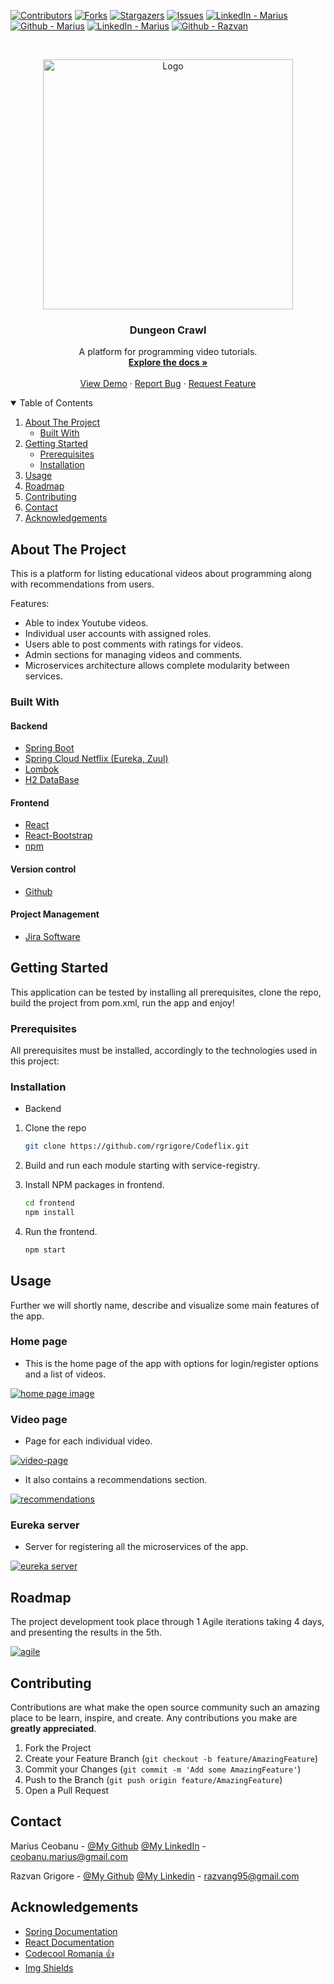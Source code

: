 <!--
*** Thanks for checking out the Best-README-Template. If you have a suggestion
*** that would make this better, please fork the repo and create a pull request
*** or simply open an issue with the tag "enhancement".
*** Thanks again! Now go create something AMAZING! :D
-->



<!-- PROJECT SHIELDS -->
<!--
*** I'm using markdown "reference style" links for readability.
*** Reference links are enclosed in brackets [ ] instead of parentheses ( ).
*** See the bottom of this document for the declaration of the reference variables
*** for contributors-url, forks-url, etc. This is an optional, concise syntax you may use.
*** https://www.markdownguide.org/basic-syntax/#reference-style-links
-->
[![Contributors][contributors-shield]][contributors-url]
[![Forks][forks-shield]][forks-url]
[![Stargazers][stars-shield]][stars-url]
[![Issues][issues-shield]][issues-url]
[![LinkedIn - Marius][linkedin-marius-shield]][linkedin-marius-url]
[![Github - Marius][github-marius-shield]][github-marius-url]
[![LinkedIn - Marius][linkedin-razvan-shield]][linkedin-razvan-url]
[![Github - Razvan][github-razvan-shield]][github-razvan-url]



<!-- PROJECT LOGO -->
<br />
<p align="center">
  <a href="https://github.com/rgrigore/Codeflix.git">
    <img src="frontend/src/images/netflix-logo-png-transparent.png" alt="Logo" width="400">
  </a>

<h3 align="center">Dungeon Crawl</h3>

  <p align="center">
    A platform for programming video tutorials.
    <br />
    <a href="https://github.com/rgrigore/Codeflix.git"><strong>Explore the docs »</strong></a>
    <br />
    <br />
    <a href="https://github.com/rgrigore/Codeflix">View Demo</a>
    ·
    <a href="https://github.com/rgrigore/Codeflix/issues">Report Bug</a>
    ·
    <a href="https://github.com/rgrigore/Codeflix/issues">Request Feature</a>
  </p>



<!-- TABLE OF CONTENTS -->
<details open="open">
  <summary>Table of Contents</summary>
  <ol>
    <li>
      <a href="#about-the-project">About The Project</a>
      <ul>
        <li><a href="#built-with">Built With</a></li>
      </ul>
    </li>
    <li>
      <a href="#getting-started">Getting Started</a>
      <ul>
        <li><a href="#prerequisites">Prerequisites</a></li>
        <li><a href="#installation">Installation</a></li>
      </ul>
    </li>
    <li><a href="#usage">Usage</a></li>
    <li><a href="#roadmap">Roadmap</a></li>
    <li><a href="#contributing">Contributing</a></li>
    <li><a href="#contact">Contact</a></li>
    <li><a href="#acknowledgements">Acknowledgements</a></li>
  </ol>
</details>



<!-- ABOUT THE PROJECT -->
## About The Project

This is a platform for listing educational videos about programming along with recommendations from users.

Features:
* Able to index Youtube videos.
* Individual user accounts with assigned roles.
* Users able to post comments with ratings for videos.
* Admin sections for managing videos and comments.
* Microservices architecture allows complete modularity between services.

### Built With

#### Backend
* [Spring Boot](https://spring.io/projects/spring-boot)
* [Spring Cloud Netflix (Eureka, Zuul)](https://spring.io/projects/spring-cloud-netflix)
* [Lombok](https://projectlombok.org/)
* [H2 DataBase](https://www.h2database.com/html/main.html)

#### Frontend
* [React](https://reactjs.org/)
* [React-Bootstrap](https://react-bootstrap.github.io/)
* [npm](https://www.npmjs.com/)

#### Version control
* [Github](https://www.gtihub.com/)

#### Project Management
* [Jira Software](https://www.atlassian.com/software/jira?&aceid=&adposition=&adgroup=89541897982&campaign=9124878150&creative=415542514747&device=c&keyword=jira&matchtype=e&network=g&placement=&ds_kids=p51242161283&ds_e=GOOGLE&ds_eid=700000001558501&ds_e1=GOOGLE&gclid=Cj0KCQiAnKeCBhDPARIsAFDTLTIUjm6m9LQssN_d15V_dYNqPiWaS_df09mdcnHPj-QkqTKrZfAjB6kaAhdEEALw_wcB&gclsrc=aw.ds)



<!-- GETTING STARTED -->
## Getting Started

This application can be tested by installing all prerequisites, clone the repo, build the project from pom.xml, run the app and enjoy!

### Prerequisites

All prerequisites must be installed, accordingly to the technologies used in this project:

### Installation

* Backend

1. Clone the repo
   ```sh
   git clone https://github.com/rgrigore/Codeflix.git
   ```
2. Build and run each module starting with service-registry.

3. Install NPM packages in frontend.
   ```sh
   cd frontend
   npm install
   ```
   
4. Run the frontend.
   ```sh
   npm start
   ```

<!-- USAGE EXAMPLES -->
## Usage

Further we will shortly name, describe and visualize some main features of the app.

### Home page
* This is the home page of the app with options for login/register options and a list of videos.

[![home page image][home-png]]()

### Video page
* Page for each individual video.

[![video-page][video-png]]()

* It also contains a recommendations section.

[![recommendations][comments-png]]()

### Eureka server
* Server for registering all the microservices of the app.

[![eureka server][eureka-png]]()

<!-- ROADMAP -->
## Roadmap

The project development took place through 1 Agile iterations taking 4 days, and presenting the results in the 5th.

[![agile][agile]]()

<!-- CONTRIBUTING -->
## Contributing

Contributions are what make the open source community such an amazing place to be learn, inspire, and create. Any contributions you make are **greatly appreciated**.

1. Fork the Project
2. Create your Feature Branch (`git checkout -b feature/AmazingFeature`)
3. Commit your Changes (`git commit -m 'Add some AmazingFeature'`)
4. Push to the Branch (`git push origin feature/AmazingFeature`)
5. Open a Pull Request


<!-- CONTACT -->
## Contact

Marius Ceobanu - [@My Github](https://github.com/marius-ceobanu) [@My LinkedIn](https://www.linkedin.com/in/marius-ciprian-ceobanu-3431157b) - ceobanu.marius@gmail.com

Razvan Grigore - [@My Github](https://github.com/rgrigore) [@My Linkedin](https://www.linkedin.com/in/razvan-grigore-978751157) - razvang95@gmail.com


<!-- ACKNOWLEDGEMENTS -->
## Acknowledgements
* [Spring Documentation](https://docs.spring.io/)
* [React Documentation](https://reactjs.org/)
* [Codecool Romania :thumbsup:](https://codecool.com/ro/)
* [Img Shields](https://shields.io)


<!-- MARKDOWN LINKS & IMAGES -->
<!-- https://www.markdownguide.org/basic-syntax/#reference-style-links -->
[contributors-shield]: https://img.shields.io/badge/Contributers-2-brightgreen
[contributors-url]: https://github.com/rgrigore/Codeflix/graphs/contributors
[forks-shield]: https://img.shields.io/badge/Forks-0-blue
[forks-url]: https://github.com/rgrigore/Codeflix/network/members
[stars-shield]: https://img.shields.io/badge/Stars-2-blue
[stars-url]: https://github.com/rgrigore/Codeflix/stargazers
[issues-shield]: https://img.shields.io/github/issues/rgrigore/Codeflix
[issues-url]: https://github.com/rgrigore/Codeflix/issues
[linkedin-marius-shield]: https://img.shields.io/twitter/url?label=Linkedin%20-%20Marius&logo=LINKEDIN&style=social&url=https%3A%2F%2Fwww.linkedin.com%2Fin%2Fmarius-ciprian-ceobanu-3431157b
[linkedin-marius-url]: https://www.linkedin.com/in/marius-ciprian-ceobanu-3431157b
[github-marius-shield]: https://img.shields.io/twitter/url?label=GitHub%20-%20Marius&logo=Github&style=social&url=https%3A%2F%2Fgithub.com%2Fmarius-ceobanu
[github-marius-url]: https://github.com/marius-ceobanu
[github-razvan-shield]: https://img.shields.io/twitter/url?label=GitHub%20-%20Razvan&logo=Github&style=social&url=https%3A%2F%2Fgithub.com%2Frgrigore
[github-razvan-url]: https://github.com/rgrigore
[linkedin-razvan-shield]: https://img.shields.io/twitter/url?label=Linkedin%20-%20Razvan&logo=LINKEDIN&style=social&url=https%3A%2F%2Fwww.linkedin.com%2Fin%2Frazvan-grigore-978751157
[linkedin-razvan-url]: https://www.linkedin.com/in/razvan-grigore-978751157
<!-- IMAGES -->
[home-png]: readme-graphics/home.png
[video-png]: readme-graphics/video.png
[comments-png]: readme-graphics/comments.png
[eureka-png]: readme-graphics/eureka.png
[agile]: readme-graphics/agile-logo.png
